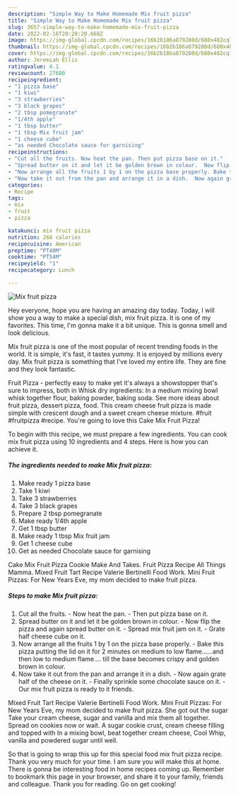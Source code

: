```yaml
---
description: "Simple Way to Make Homemade Mix fruit pizza"
title: "Simple Way to Make Homemade Mix fruit pizza"
slug: 3657-simple-way-to-make-homemade-mix-fruit-pizza
date: 2022-02-16T20:20:20.668Z
image: https://img-global.cpcdn.com/recipes/16b2b186a879280d/680x482cq70/mix-fruit-pizza-recipe-main-photo.jpg
thumbnail: https://img-global.cpcdn.com/recipes/16b2b186a879280d/680x482cq70/mix-fruit-pizza-recipe-main-photo.jpg
cover: https://img-global.cpcdn.com/recipes/16b2b186a879280d/680x482cq70/mix-fruit-pizza-recipe-main-photo.jpg
author: Jeremiah Ellis
ratingvalue: 4.1
reviewcount: 27680
recipeingredient:
- "1 pizza base"
- "1 kiwi"
- "3 strawberries"
- "3 black grapes"
- "2 tbsp pomegranate"
- "1/4th apple"
- "1 tbsp butter"
- "1 tbsp Mix fruit jam"
- "1 cheese cube"
- "as needed Chocolate sauce for garnising"
recipeinstructions:
- "Cut all the fruits. Now heat the pan. Then put pizza base on it."
- "Spread butter on it and let it be golden brown in colour.  Now flip the pizza and again spread butter on it. Spread mix fruit jam on it. Grate half cheese cube on it."
- "Now arrange all the fruits 1 by 1 on the pizza base properly. Bake this pizza putting the lid on it for 2 minutes on medium to low flame......and then low to medium flame.... till the base becomes crispy and golden brown in colour."
- "Now take it out from the pan and arrange it in a dish.  Now again grate half of the cheese on it. Finally sprinkle some chocolate sauce on it. Our mix fruit pizza is ready to it friends."
categories:
- Recipe
tags:
- mix
- fruit
- pizza

katakunci: mix fruit pizza 
nutrition: 268 calories
recipecuisine: American
preptime: "PT40M"
cooktime: "PT54M"
recipeyield: "1"
recipecategory: Lunch

---
```



![Mix fruit pizza](https://img-global.cpcdn.com/recipes/16b2b186a879280d/680x482cq70/mix-fruit-pizza-recipe-main-photo.jpg)

Hey everyone, hope you are having an amazing day today. Today, I will show you a way to make a special dish, mix fruit pizza. It is one of my favorites. This time, I'm gonna make it a bit unique. This is gonna smell and look delicious.

Mix fruit pizza is one of the most popular of recent trending foods in the world. It is simple, it's fast, it tastes yummy. It is enjoyed by millions every day. Mix fruit pizza is something that I've loved my entire life. They are fine and they look fantastic.

Fruit Pizza - perfectly easy to make yet it&#39;s always a showstopper that&#39;s sure to impress, both in Whisk dry ingredients: In a medium mixing bowl whisk together flour, baking powder, baking soda. See more ideas about fruit pizza, dessert pizza, food. This cream cheese fruit pizza is made simple with crescent dough and a sweet cream cheese mixture. #fruit #fruitpizza #recipe. You&#39;re going to love this Cake Mix Fruit Pizza!


To begin with this recipe, we must prepare a few ingredients. You can cook mix fruit pizza using 10 ingredients and 4 steps. Here is how you can achieve it.

<!--inarticleads1-->

##### The ingredients needed to make Mix fruit pizza:

1. Make ready 1 pizza base
1. Take 1 kiwi
1. Take 3 strawberries
1. Take 3 black grapes
1. Prepare 2 tbsp pomegranate
1. Make ready 1/4th apple
1. Get 1 tbsp butter
1. Make ready 1 tbsp Mix fruit jam
1. Get 1 cheese cube
1. Get as needed Chocolate sauce for garnising


Cake Mix Fruit Pizza Cookie Make And Takes. Fruit Pizza Recipe All Things Mamma. Mixed Fruit Tart Recipe Valerie Bertinelli Food Work. Mini Fruit Pizzas: For New Years Eve, my mom decided to make fruit pizza. 

<!--inarticleads2-->

##### Steps to make Mix fruit pizza:

1. Cut all the fruits. - Now heat the pan. - Then put pizza base on it.
1. Spread butter on it and let it be golden brown in colour.  - Now flip the pizza and again spread butter on it. - Spread mix fruit jam on it. - Grate half cheese cube on it.
1. Now arrange all the fruits 1 by 1 on the pizza base properly. - Bake this pizza putting the lid on it for 2 minutes on medium to low flame......and then low to medium flame.... till the base becomes crispy and golden brown in colour.
1. Now take it out from the pan and arrange it in a dish.  - Now again grate half of the cheese on it. - Finally sprinkle some chocolate sauce on it. - Our mix fruit pizza is ready to it friends.


Mixed Fruit Tart Recipe Valerie Bertinelli Food Work. Mini Fruit Pizzas: For New Years Eve, my mom decided to make fruit pizza. She got out the sugar Take your cream cheese, sugar and vanilla and mix them all together. Spread on cookies now or wait. A sugar cookie crust, cream cheese filling and topped with In a mixing bowl, beat together cream cheese, Cool Whip, vanilla and powdered sugar until well. 

So that is going to wrap this up for this special food mix fruit pizza recipe. Thank you very much for your time. I am sure you will make this at home. There is gonna be interesting food in home recipes coming up. Remember to bookmark this page in your browser, and share it to your family, friends and colleague. Thank you for reading. Go on get cooking!
